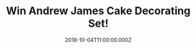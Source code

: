 ---
campaign-uuid: "c-d7942a0a-17b9-482a-a579-8542d22a6a0c"
type: "Competition"
category: "Gifts"
date: "2018-10-04T11:00:00.000Z"
end-date: "2018-11-04T23:59:00.000Z"
disable-form: false
is_promoted: false
has_entry_page: true
title: "Win Andrew James Cake Decorating Set!"
competition-description: "<p>Who doesn’t love cakes? They are perfect for any occasion\
  \ or celebration! Get ready to create beautifully decorated cakes and bakes with\
  \ the Andrew James Professional Cake Decorating Set.</p>\r\n<p>Get your inner chef\
  \ side and click below for a chance to win!</p>"
hero-header: "Win Andrew James Cake Decorating Set!"
terms-confirmation: "N/A"
banner-img: "https://assets.expresslyapp.com/asset-5cd5bd1d-3517-4fe3-b798-64c075542819.jpg"
logo-left-href: "http://club.expressly.io"
logo-left-image: "https://assets.expresslyapp.com/asset-de92e539-2ba4-441e-8535-7c893ce3d3f0.jpg"
logo-left-title: "ExpresslyClub"
bg-image-hero: "https://assets.expresslyapp.com/asset-49108884-ed86-4a3e-9f77-fd23a473db54.jpg"
bg-image-first: "https://assets.expresslyapp.com/asset-325bea40-39e8-4583-a790-ae838f5050dd.jpg"
section1-content: "</p>The Andrew James Cake Decorating Set contains everything you\
  \ need to create beautifully decorated cupcakes, sponge cakes, multi-tiered cakes,\
  \ biscuits and pastries. 8 fondant icing tools, a full range of piping nozzles with\
  \ 2 reusable bags, a decorating turntable and embossed rolling pin ideal for creating\
  \ beautiful buttercream and frosting flowers on the top of your cupcakes, or for\
  \ making stylish swirls, swags and spirals on larger cakes!</p>\r\n<p>We are giving\
  \ away the Andrew James Professional Cake Decorating Set to one of our readers!\
  \ If you are looking forward to sharing your delicious and greatest creations, enter\
  \ the form below and it could be yours!</p>"
entry-title: "Win Andrew James Cake Decorating Set!"
entry-content: "Enter the draw to win the Andrew James Professional Cake Decorating\
  \ Set by completing the form below before 23:59 on 4th of November 2018."
has-winner: false
prize-description: "Andrew James Cake Decorating Set!"
special-conditions: "Multiple entries are allowed up to one every day.\r\nThis competition\
  \ is also available on: https://aaa.nme.com/competitions/the-andrew-james-professional-cake-decorating-set"
---